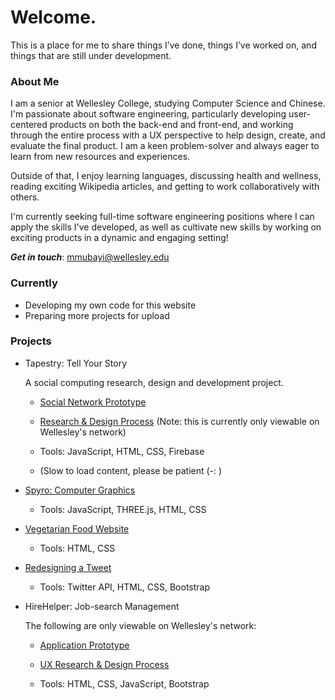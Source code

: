 # Welcome.

<p> This is a place for me to share things I’ve done, things I’ve worked on, and things that are still under development. </p>

### About Me
I am a senior at Wellesley College, studying Computer Science and Chinese. I'm passionate about software engineering, particularly developing user-centered products on both the back-end and front-end, and working through the entire process with a UX perspective to help design, create, and evaluate the final product. I am a keen problem-solver and always eager to learn from new resources and experiences.

Outside of that, I enjoy learning languages, discussing health and wellness, reading exciting Wikipedia articles, and getting to work collaboratively with others.

I'm currently seeking full-time software engineering positions where I can apply the skills I've developed, as well as cultivate new skills by working on exciting products in a dynamic and engaging setting! 

**_Get in touch_**: mmubayi@wellesley.edu

### Currently 
* Developing my own code for this website
* Preparing more projects for upload

### Projects


* Tapestry: Tell Your Story
   
   A social computing research, design and development project.

   * [Social Network Prototype](https://anti-twitter.web.app/)
   
   * [Research & Design Process](http://cs.wellesley.edu/~323tmz/tmz-team/) (Note: this is currently only viewable on Wellesley's network)
   
   * Tools: JavaScript, HTML, CSS, Firebase
   * (Slow to load content, please be patient (-: )


* [Spyro: Computer Graphics](./spyro-graphics)
  * Tools: JavaScript, THREE.js, HTML, CSS

* [Vegetarian Food Website](./food-website)
  * Tools: HTML, CSS

* [Redesigning a Tweet](./tweet-redesign)
  * Tools: Twitter API, HTML, CSS, Bootstrap

* HireHelper: Job-search Management
   
   The following are only viewable on Wellesley's network:

   * [Application Prototype](http://cs.wellesley.edu/~hirehelper/HireHelper/Landing.html)
   
   * [UX Research & Design Process](http://cs.wellesley.edu/~hirehelper/team-site/teamsite.html)
   
   * Tools: HTML, CSS, JavaScript, Bootstrap
